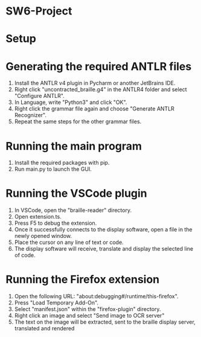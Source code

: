# SW6-Project
 
# Setup

# Generating the required ANTLR files

1. Install the ANTLR v4 plugin in Pycharm or another JetBrains IDE.
2. Right click "uncontracted_braille.g4" in the ANTLR4 folder and select "Configure ANTLR".
3. In Language, write "Python3" and click "OK".
4. Right click the grammar file again and choose "Generate ANTLR Recognizer".
5. Repeat the same steps for the other grammar files.


# Running the main program
1. Install the required packages with pip.
2. Run main.py to launch the GUI.
   

# Running the VSCode plugin
1. In VSCode, open the "braille-reader" directory.
2. Open extension.ts.
3. Press F5 to debug the extension.
4. Once it successfully connects to the display software, open a file in the newly opened window.
5. Place the cursor on any line of text or code.
6. The display software will receive, translate and display the selected line of code.

# Running the Firefox extension
1. Open the following URL: "about:debugging#/runtime/this-firefox".
2. Press "Load Temporary Add-On".
3. Select "manifest.json" within the "firefox-plugin" directory.
4. Right click an image and select "Send image to OCR server"
5. The text on the image will be extracted, sent to the braille display server, translated and rendered

